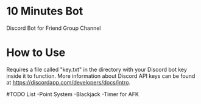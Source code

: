 # 10 Minutes Bot
Discord Bot for Friend Group Channel

# How to Use
Requires a file called "key.txt" in the directory with your Discord bot key inside it to function. More information about Discord API keys can be found at https://discordapp.com/developers/docs/intro.

#TODO List
-Point System
-Blackjack
-Timer for AFK
